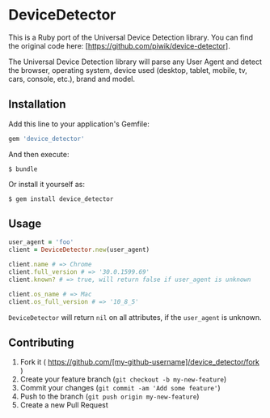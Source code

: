 # DeviceDetector

This is a Ruby port of the Universal Device Detection library. You can find the original code here: [https://github.com/piwik/device-detector].

The Universal Device Detection library will parse any User Agent and detect the browser, operating system, device used (desktop, tablet, mobile, tv, cars, console, etc.), brand and model.

## Installation

Add this line to your application's Gemfile:

```ruby
gem 'device_detector'
```

And then execute:

    $ bundle

Or install it yourself as:

    $ gem install device_detector

## Usage

```ruby
user_agent = 'foo'
client = DeviceDetector.new(user_agent)

client.name # => Chrome
client.full_version # => '30.0.1599.69'
client.known? # => true, will return false if user_agent is unknown

client.os_name # => Mac
client.os_full_version # => '10_8_5'
```

`DeviceDetector` will return `nil` on all attributes, if the `user_agent` is unknown.

## Contributing

1. Fork it ( https://github.com/[my-github-username]/device_detector/fork )
2. Create your feature branch (`git checkout -b my-new-feature`)
3. Commit your changes (`git commit -am 'Add some feature'`)
4. Push to the branch (`git push origin my-new-feature`)
5. Create a new Pull Request
